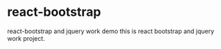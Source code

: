 # react-bootstrap
react-bootstrap and jquery work demo
this is react bootstrap and jquery work project.
